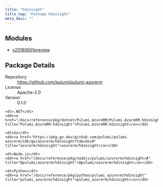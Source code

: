 ```yaml
---
title: "hdinsight"
title_tag: "Package hdinsight"
meta_desc: ""
---
```


<!-- WARNING: this file was generated by Pulumi Docs Generator. -->
<!-- Do not edit by hand unless you're certain you know what you are doing! -->



<h2 id="modules">Modules</h2>
<ul class="api">
    <li><a href="v20180601preview/" title="v20180601preview"><span class="symbol module"></span>v20180601preview</a></li>
</ul>

<h2 id="package-details">Package Details</h2>
<dl class="package-details">
	<dt>Repository</dt>
	<dd><a href="https://github.com/pulumi/pulumi-azurerm">https://github.com/pulumi/pulumi-azurerm</a></dd>
	<dt>License</dt>
	<dd>Apache-2.0</dd>
	<dt>Version</dt>
	<dd>0.1.0</dd>
</dl>



<dl class="tabular">

    <dt>.NET</dt>
    <dd><a href="/docs/reference/pkg/dotnet/Pulumi.AzureRM/Pulumi.AzureRM.hdinsight.html" title="Pulumi.AzureRM.hdinsight">Pulumi.AzureRM.hdinsight</a></dd>

    <dt>Go</dt>
    <dd><a href="https://pkg.go.dev/github.com/pulumi/pulumi-azurerm/sdk/go/azurerm/hdinsight?tab=doc#" title="azurerm/hdinsight">azurerm/hdinsight</a></dd>

    <dt>Node.js</dt>
    <dd><a href="/docs/reference/pkg/nodejs/pulumi/azurerm/hdinsight/#" title="@pulumi/azurerm/hdinsight">@pulumi/azurerm/hdinsight</a></dd>

    <dt>Python</dt>
    <dd><a href="/docs/reference/pkg/python/pulumi_azurerm/hdinsight" title="pulumi_azurerm/hdinsight">pulumi_azurerm/hdinsight</a></dd>

</dl>


